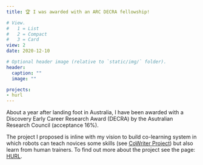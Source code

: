 ```yaml
---
title: 🏆 I was awarded with an ARC DECRA fellowship!

# View.
#   1 = List
#   2 = Compact
#   3 = Card
view: 2
date: 2020-12-10

# Optional header image (relative to `static/img/` folder).
header:
  caption: ""
  image: ""

projects:
- hurl
---
```

 
 About a year after landing foot in Australia, I have been awarded with a Discovery Early Career Research Award (DECRA) by the Asutralian Research Council (acceptance 16%). 

 The project I proposed is inline with my vision to build co-learning system in which robots can teach novices some skills (see [CoWriter Project](/project/cowriter/)) but also learn from human trainers. 
 To find out more about the project see the page: [HURL](/project/hurl/).  